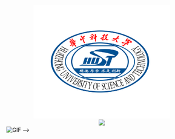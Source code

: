 

<div align = center>
<img src="./hust.png" width="360" height="300"/>
</div>

<div align="center">
  <img src="https://nuyoahwjl.github.io/img/coding.gif" />
</div


<!--

<div align="center">
  <img alt="GIF" src="https://media.giphy.com/media/836HiJc7pgzy8iNXCn/giphy.gif" />
</div>

-->

